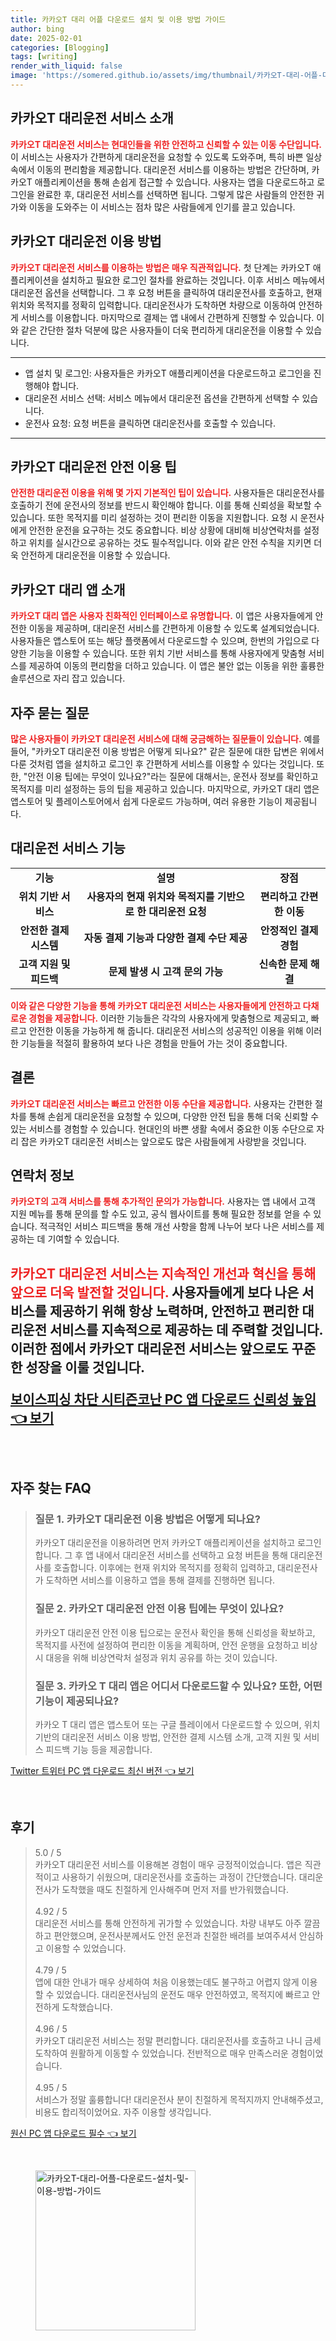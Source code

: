 ```yaml
---
title: 카카오T 대리 어플 다운로드 설치 및 이용 방법 가이드
author: bing
date: 2025-02-01
categories: [Blogging]
tags: [writing]
render_with_liquid: false
image: 'https://somered.github.io/assets/img/thumbnail/카카오T-대리-어플-다운로드-설치-및-이용-방법-가이드.webp'
---
```



<h2 id='카카오T_대리운전_서비스_소개'>카카오T 대리운전 서비스 소개</h2>

<p><b><span style="color: #ee2323;">카카오T 대리운전 서비스는 현대인들을 위한 안전하고 신뢰할 수 있는 이동 수단입니다.</span></b> 이 서비스는 사용자가 간편하게 대리운전을 요청할 수 있도록 도와주며, 특히 바쁜 일상 속에서 이동의 편리함을 제공합니다. 대리운전 서비스를 이용하는 방법은 간단하며, 카카오T 애플리케이션을 통해 손쉽게 접근할 수 있습니다. 사용자는 앱을 다운로드하고 로그인을 완료한 후, 대리운전 서비스를 선택하면 됩니다. 그렇게 많은 사람들의 안전한 귀가와 이동을 도와주는 이 서비스는 점차 많은 사람들에게 인기를 끌고 있습니다.</p>

<h2 id='카카오T_대리운전_이용_방법'>카카오T 대리운전 이용 방법</h2>

<p><b><span style="color: #ee2323;">카카오T 대리운전 서비스를 이용하는 방법은 매우 직관적입니다.</span></b> 첫 단계는 카카오T 애플리케이션을 설치하고 필요한 로그인 절차를 완료하는 것입니다. 이후 서비스 메뉴에서 대리운전 옵션을 선택합니다. 그 후 요청 버튼을 클릭하여 대리운전사를 호출하고, 현재 위치와 목적지를 정확히 입력합니다. 대리운전사가 도착하면 차량으로 이동하여 안전하게 서비스를 이용합니다. 마지막으로 결제는 앱 내에서 간편하게 진행할 수 있습니다. 이와 같은 간단한 절차 덕분에 많은 사용자들이 더욱 편리하게 대리운전을 이용할 수 있습니다.</p>

<hr />

<ul>
    <li>앱 설치 및 로그인: 사용자들은 카카오T 애플리케이션을 다운로드하고 로그인을 진행해야 합니다.</li>
    <li>대리운전 서비스 선택: 서비스 메뉴에서 대리운전 옵션을 간편하게 선택할 수 있습니다.</li>
    <li>운전사 요청: 요청 버튼을 클릭하면 대리운전사를 호출할 수 있습니다.</li>
</ul>

<hr />

<h2 id='카카오T_대리운전_안전_이용_팁'>카카오T 대리운전 안전 이용 팁</h2>

<p><b><span style="color: #ee2323;">안전한 대리운전 이용을 위해 몇 가지 기본적인 팁이 있습니다.</span></b> 사용자들은 대리운전사를 호출하기 전에 운전사의 정보를 반드시 확인해야 합니다. 이를 통해 신뢰성을 확보할 수 있습니다. 또한 목적지를 미리 설정하는 것이 편리한 이동을 지원합니다. 요청 시 운전사에게 안전한 운전을 요구하는 것도 중요합니다. 비상 상황에 대비해 비상연락처를 설정하고 위치를 실시간으로 공유하는 것도 필수적입니다. 이와 같은 안전 수칙을 지키면 더욱 안전하게 대리운전을 이용할 수 있습니다.</p>

<h2 id='카카오T_대리_앱_소개'>카카오T 대리 앱 소개</h2>

<p><b><span style="color: #ee2323;">카카오T 대리 앱은 사용자 친화적인 인터페이스로 유명합니다.</span></b> 이 앱은 사용자들에게 안전한 이동을 제공하며, 대리운전 서비스를 간편하게 이용할 수 있도록 설계되었습니다. 사용자들은 앱스토어 또는 해당 플랫폼에서 다운로드할 수 있으며, 한번의 가입으로 다양한 기능을 이용할 수 있습니다. 또한 위치 기반 서비스를 통해 사용자에게 맞춤형 서비스를 제공하여 이동의 편리함을 더하고 있습니다. 이 앱은 불안 없는 이동을 위한 훌륭한 솔루션으로 자리 잡고 있습니다.</p>

<h2 id='자주_묻는_질문'>자주 묻는 질문</h2>

<p><b><span style="color: #ee2323;">많은 사용자들이 카카오T 대리운전 서비스에 대해 궁금해하는 질문들이 있습니다.</span></b> 예를 들어, "카카오T 대리운전 이용 방법은 어떻게 되나요?" 같은 질문에 대한 답변은 위에서 다룬 것처럼 앱을 설치하고 로그인 후 간편하게 서비스를 이용할 수 있다는 것입니다. 또한, "안전 이용 팁에는 무엇이 있나요?"라는 질문에 대해서는, 운전사 정보를 확인하고 목적지를 미리 설정하는 등의 팁을 제공하고 있습니다. 마지막으로, 카카오T 대리 앱은 앱스토어 및 플레이스토어에서 쉽게 다운로드 가능하며, 여러 유용한 기능이 제공됩니다.</p>

<h2 id='대리운전_서비스_기능'>대리운전 서비스 기능</h2>

<table>
    <tr>
        <td style="text-align: center; height: 17px;"><b>기능</b></td>
        <td style="text-align: center; height: 17px;"><b>설명</b></td>
        <td style="text-align: center; height: 17px;"><b>장점</b></td>
    </tr>
    <tr>
        <td style="text-align: center; height: 17px;"><b>위치 기반 서비스</b></td>
        <td style="text-align: center; height: 17px;"><b>사용자의 현재 위치와 목적지를 기반으로 한 대리운전 요청</b></td>
        <td style="text-align: center; height: 17px;"><b>편리하고 간편한 이동</b></td>
    </tr>
    <tr>
        <td style="text-align: center; height: 17px;"><b>안전한 결제 시스템</b></td>
        <td style="text-align: center; height: 17px;"><b>자동 결제 기능과 다양한 결제 수단 제공</b></td>
        <td style="text-align: center; height: 17px;"><b>안정적인 결제 경험</b></td>
    </tr>
    <tr>
        <td style="text-align: center; height: 17px;"><b>고객 지원 및 피드백</b></td>
        <td style="text-align: center; height: 17px;"><b>문제 발생 시 고객 문의 가능</b></td>
        <td style="text-align: center; height: 17px;"><b>신속한 문제 해결</b></td>
    </tr>
</table>

<p><b><span style="color: #ee2323;">이와 같은 다양한 기능을 통해 카카오T 대리운전 서비스는 사용자들에게 안전하고 다채로운 경험을 제공합니다.</span></b> 이러한 기능들은 각각의 사용자에게 맞춤형으로 제공되고, 빠르고 안전한 이동을 가능하게 해 줍니다. 대리운전 서비스의 성공적인 이용을 위해 이러한 기능들을 적절히 활용하여 보다 나은 경험을 만들어 가는 것이 중요합니다.</p>

<h2 id='결론'>결론</h2>

<p><b><span style="color: #ee2323;">카카오T 대리운전 서비스는 빠르고 안전한 이동 수단을 제공합니다.</span></b> 사용자는 간편한 절차를 통해 손쉽게 대리운전을 요청할 수 있으며, 다양한 안전 팁을 통해 더욱 신뢰할 수 있는 서비스를 경험할 수 있습니다. 현대인의 바쁜 생활 속에서 중요한 이동 수단으로 자리 잡은 카카오T 대리운전 서비스는 앞으로도 많은 사람들에게 사랑받을 것입니다.</p>

<h2 id='연락처_정보'>연락처 정보</h2>

<p><b><span style="color: #ee2323;">카카오T의 고객 서비스를 통해 추가적인 문의가 가능합니다.</span></b> 사용자는 앱 내에서 고객 지원 메뉴를 통해 문의를 할 수도 있고, 공식 웹사이트를 통해 필요한 정보를 얻을 수 있습니다. 적극적인 서비스 피드백을 통해 개선 사항을 함께 나누어 보다 나은 서비스를 제공하는 데 기여할 수 있습니다.</p>

<p><h2 id='서비스_미래'><h2></p>

<p><b><span style="color: #ee2323;">카카오T 대리운전 서비스는 지속적인 개선과 혁신을 통해 앞으로 더욱 발전할 것입니다.</span></b> 사용자들에게 보다 나은 서비스를 제공하기 위해 항상 노력하며, 안전하고 편리한 대리운전 서비스를 지속적으로 제공하는 데 주력할 것입니다. 이러한 점에서 카카오T 대리운전 서비스는 앞으로도 꾸준한 성장을 이룰 것입니다.</p>


<p><a class="click-button" title="보이스피싱 차단 시티즌코난 PC 앱 다운로드 신뢰성 높임" href="https://somered.github.io/posts/%EB%B3%B4%EC%9D%B4%EC%8A%A4%ED%94%BC%EC%8B%B1-%EC%B0%A8%EB%8B%A8-%EC%8B%9C%ED%8B%B0%EC%A6%8C%EC%BD%94%EB%82%9C-PC-%EC%95%B1-%EB%8B%A4%EC%9A%B4%EB%A1%9C%EB%93%9C-%EC%8B%A0%EB%A2%B0%EC%84%B1-%EB%86%92%EC%9E%84/" rel="dofollow">보이스피싱 차단 시티즌코난 PC 앱 다운로드 신뢰성 높임 👈 보기</a></p><br>
<h2 id='자주_찾는_FAQ'>자주 찾는 FAQ</h2>
<div itemscope="" itemtype="https://schema.org/FAQPage"> 
<blockquote> 
<div itemscope="" itemprop="mainEntity" itemtype="https://schema.org/Question"> 
<h3 itemprop="name">질문 1. 카카오T 대리운전 이용 방법은 어떻게 되나요?</h3> 
<div itemscope="" itemprop="acceptedAnswer" itemtype="https://schema.org/Answer"> 
<span itemprop="text"> 
<p>카카오T 대리운전을 이용하려면 먼저 카카오T 애플리케이션을 설치하고 로그인합니다. 그 후 앱 내에서 대리운전 서비스를 선택하고 요청 버튼을 통해 대리운전사를 호출합니다. 이후에는 현재 위치와 목적지를 정확히 입력하고, 대리운전사가 도착하면 서비스를 이용하고 앱을 통해 결제를 진행하면 됩니다.</p> 
</span> 
</div> 
</div> 

<div itemscope="" itemprop="mainEntity" itemtype="https://schema.org/Question"> 
<h3 itemprop="name">질문 2. 카카오T 대리운전 안전 이용 팁에는 무엇이 있나요?</h3> 
<div itemscope="" itemprop="acceptedAnswer" itemtype="https://schema.org/Answer"> 
<span itemprop="text"> 
<p>카카오T 대리운전 안전 이용 팁으로는 운전사 확인을 통해 신뢰성을 확보하고, 목적지를 사전에 설정하여 편리한 이동을 계획하며, 안전 운행을 요청하고 비상 시 대응을 위해 비상연락처 설정과 위치 공유를 하는 것이 있습니다.</p> 
</span> 
</div> 
</div> 

<div itemscope="" itemprop="mainEntity" itemtype="https://schema.org/Question"> 
<h3 itemprop="name">질문 3. 카카오 T 대리 앱은 어디서 다운로드할 수 있나요? 또한, 어떤 기능이 제공되나요?</h3> 
<div itemscope="" itemprop="acceptedAnswer" itemtype="https://schema.org/Answer"> 
<span itemprop="text"> 
<p>카카오 T 대리 앱은 앱스토어 또는 구글 플레이에서 다운로드할 수 있으며, 위치 기반의 대리운전 서비스 이용 방법, 안전한 결제 시스템 소개, 고객 지원 및 서비스 피드백 기능 등을 제공합니다.</p> 
</span> 
</div> 
</div> 
</blockquote> 
</div>
<p><a class="click-button" title="Twitter 트위터 PC 앱 다운로드 최신 버전" href="https://somered.github.io/posts/Twitter-%ED%8A%B8%EC%9C%84%ED%84%B0-PC-%EC%95%B1-%EB%8B%A4%EC%9A%B4%EB%A1%9C%EB%93%9C-%EC%B5%9C%EC%8B%A0-%EB%B2%84%EC%A0%84/" rel="dofollow">Twitter 트위터 PC 앱 다운로드 최신 버전 👈 보기</a></p><br>
<h2 id='후기'>후기</h2>
<div itemscope itemtype="https://schema.org/Product">
  <blockquote>
  <div itemprop="review" itemscope itemtype="https://schema.org/Review">
      <div itemprop="reviewRating" itemscope itemtype="https://schema.org/Rating"> <span itemprop="ratingValue">5.0</span> / <span itemprop="bestRating">5</span> </div>
      <span itemprop="reviewBody">카카오T 대리운전 서비스를 이용해본 경험이 매우 긍정적이었습니다. 앱은 직관적이고 사용하기 쉬웠으며, 대리운전사를 호출하는 과정이 간단했습니다. 대리운전사가 도착했을 때도 친절하게 인사해주며 먼저 저를 반가워했습니다.</span>
  </div>
  <br>
  <div itemprop="review" itemscope itemtype="https://schema.org/Review">
      <div itemprop="reviewRating" itemscope itemtype="https://schema.org/Rating"> <span itemprop="ratingValue">4.92</span> / <span itemprop="bestRating">5</span> </div>
      <span itemprop="reviewBody">대리운전 서비스를 통해 안전하게 귀가할 수 있었습니다. 차량 내부도 아주 깔끔하고 편안했으며, 운전사분께서도 안전 운전과 친절한 배려를 보여주셔서 안심하고 이용할 수 있었습니다.</span>
  </div>
  <br>
  <div itemprop="review" itemscope itemtype="https://schema.org/Review">
      <div itemprop="reviewRating" itemscope itemtype="https://schema.org/Rating"> <span itemprop="ratingValue">4.79</span> / <span itemprop="bestRating">5</span> </div>
      <span itemprop="reviewBody">앱에 대한 안내가 매우 상세하여 처음 이용했는데도 불구하고 어렵지 않게 이용할 수 있었습니다. 대리운전사님의 운전도 매우 안전하였고, 목적지에 빠르고 안전하게 도착했습니다.</span>
  </div>
  <br>
  <div itemprop="review" itemscope itemtype="https://schema.org/Review">
      <div itemprop="reviewRating" itemscope itemtype="https://schema.org/Rating"> <span itemprop="ratingValue">4.96</span> / <span itemprop="bestRating">5</span> </div>
      <span itemprop="reviewBody">카카오T 대리운전 서비스는 정말 편리합니다. 대리운전사를 호출하고 나니 금세 도착하여 원활하게 이동할 수 있었습니다. 전반적으로 매우 만족스러운 경험이었습니다.</span>
  </div>
  <br>
  <div itemprop="review" itemscope itemtype="https://schema.org/Review">
      <div itemprop="reviewRating" itemscope itemtype="https://schema.org/Rating"> <span itemprop="ratingValue">4.95</span> / <span itemprop="bestRating">5</span> </div>
      <span itemprop="reviewBody">서비스가 정말 훌륭합니다! 대리운전사 분이 친절하게 목적지까지 안내해주셨고, 비용도 합리적이었어요. 자주 이용할 생각입니다.</span>
  </div>
  </blockquote>
</div>
<p><a class="click-button" title="원신 PC 앱 다운로드 필수" href="https://somered.github.io/posts/%EC%9B%90%EC%8B%A0-PC-%EC%95%B1-%EB%8B%A4%EC%9A%B4%EB%A1%9C%EB%93%9C-%ED%95%84%EC%88%98/" rel="dofollow">원신 PC 앱 다운로드 필수 👈 보기</a></p><br>
<figure class="image"><img src="https://somered.github.io/assets/img/thumbnail/카카오T-대리-어플-다운로드-설치-및-이용-방법-가이드.webp" alt="카카오T-대리-어플-다운로드-설치-및-이용-방법-가이드" width="256" height="256"></figure>